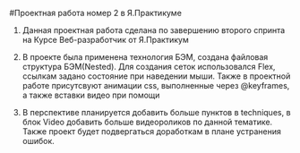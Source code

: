 #Проектная работа номер 2 в Я.Практикуме

1. Данная проектная работа сделана по завершению второго спринта на Курсе Веб-разработчик от Я.Практикум

2. В проекте была применена технология БЭМ, создана файловая структура БЭМ(Nested).
Для создания сеток использовался Flex, ссылкам задано состояние при наведении мыши.
Также в проектной работе присутсвуют анимации css, выполненные через @keyframes, а также вставки видео при помощи <iframes>

3. В перспективе планируется добавить больше пунктов в techniques, в блок Video добавить больше видеороликов по данной тематике. Также проект будет подвергаться доработкам в плане устранения ошибок.
